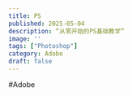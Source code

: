 ```yaml
---
title: PS
published: 2025-05-04
description: “从零开始的PS基础教学”
image: ''
tags: ["Photoshop"]
category: Adobe
draft: false 
---
```

#Adobe

